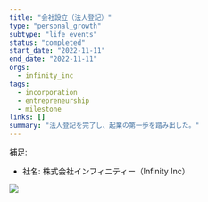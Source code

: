 ```yaml
---
title: "会社設立（法人登記）"
type: "personal_growth"
subtype: "life_events"
status: "completed"
start_date: "2022-11-11"
end_date: "2022-11-11"
orgs:
  - infinity_inc
tags:
  - incorporation
  - entrepreneurship
  - milestone
links: []
summary: "法人登記を完了し、起業の第一歩を踏み出した。"
---
```


補足:
- 社名: 株式会社インフィニティー（Infinity Inc）

![](linked_assets/40_Personal_Growth/life_events/company_incorporation_2022_11_11/infinity_logo.jpg)
